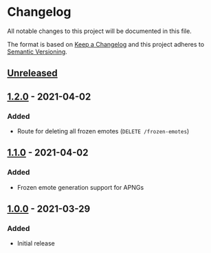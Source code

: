 # Changelog

All notable changes to this project will be documented in this file.

The format is based on [Keep a Changelog](https://keepachangelog.com/en/1.0.0/)
and this project adheres to
[Semantic Versioning](https://semver.org/spec/v2.0.0.html).

## [Unreleased]

## [1.2.0] - 2021-04-02

### Added

+ Route for deleting all frozen emotes (`DELETE /frozen-emotes`)

## [1.1.0] - 2021-04-02

### Added

+ Frozen emote generation support for APNGs

## [1.0.0] - 2021-03-29

### Added

+ Initial release

[Unreleased]: https://git.sr.ht/~mser/emote-server/tree/develop
[1.2.0]: https://git.sr.ht/~mser/emote-server/tree/1.2.0
[1.1.0]: https://git.sr.ht/~mser/emote-server/tree/1.1.0
[1.0.0]: https://git.sr.ht/~mser/emote-server/tree/1.0.0
